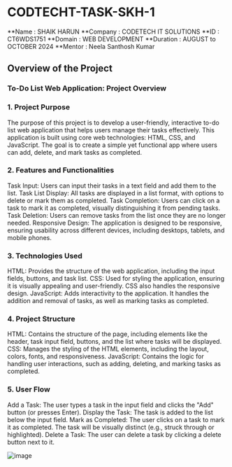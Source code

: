 # CODTECHT-TASK-SKH-1
**Name : SHAIK HARUN 
**Company : CODETECH IT SOLUTIONS
**ID : CT6WDS1751
**Domain : WEB DEVELOPMENT
**Duration : AUGUST to OCTOBER 2024
**Mentor : Neela Santhosh Kumar

## Overview of the Project

###  To-Do List Web Application: Project Overview 
### 1. Project Purpose
The purpose of this project is to develop a user-friendly, interactive to-do list web application that helps users manage their tasks effectively. This application is built using core web technologies: HTML, CSS, and JavaScript. The goal is to create a simple yet functional app where users can add, delete, and mark tasks as completed.

### 2. Features and Functionalities
Task Input: Users can input their tasks in a text field and add them to the list.
Task List Display: All tasks are displayed in a list format, with options to delete or mark them as completed.
Task Completion: Users can click on a task to mark it as completed, visually distinguishing it from pending tasks.
Task Deletion: Users can remove tasks from the list once they are no longer needed.
Responsive Design: The application is designed to be responsive, ensuring usability across different devices, including desktops, tablets, and mobile phones.
### 3. Technologies Used
HTML: Provides the structure of the web application, including the input fields, buttons, and task list.
CSS: Used for styling the application, ensuring it is visually appealing and user-friendly. CSS also handles the responsive design.
JavaScript: Adds interactivity to the application. It handles the addition and removal of tasks, as well as marking tasks as completed.
### 4. Project Structure
HTML: Contains the structure of the page, including elements like the header, task input field, buttons, and the list where tasks will be displayed.
CSS: Manages the styling of the HTML elements, including the layout, colors, fonts, and responsiveness.
JavaScript: Contains the logic for handling user interactions, such as adding, deleting, and marking tasks as completed.
 ### 5. User Flow
Add a Task: The user types a task in the input field and clicks the "Add" button (or presses Enter).
Display the Task: The task is added to the list below the input field.
Mark as Completed: The user clicks on a task to mark it as completed. The task will be visually distinct (e.g., struck through or highlighted).
Delete a Task: The user can delete a task by clicking a delete button next to it.


![image](https://github.com/user-attachments/assets/119e6f27-4fc7-4390-b108-9c481e67749e)

